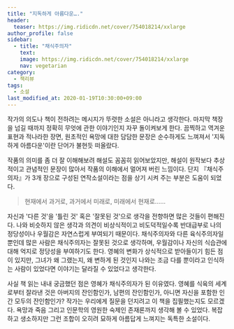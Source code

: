```yaml
---
title: "지독하게 아름다운…."
header:
  teaser: https://img.ridicdn.net/cover/754018214/xxlarge
author_profile: false
sidebar:
  - title: "채식주의자"
    text:
    image: https://img.ridicdn.net/cover/754018214/xxlarge
    nav: vegetarian
category:
  - 책리뷰
tags:
  - 소설
last_modified_at: 2020-01-19T10:30:00+09:00
---
```


작가의 의도나 책이 전하려는 메시지가 뚜렷한 소설은 아니라고 생각한다. 마지막 책장을 넘길 때까지 정확히 무엇에 관한 이야기인지 자꾸 돌이켜보게 한다. 끔찍하고 역겨운 표현과 적나라한 장면, 원초적인 욕망에 대한 담담한 문장은 순수하게도 느껴져서 '지독하게 아름다운'이란 단어가 불현듯 떠올랐다.

작품의 의미를 좀 더 잘 이해해보려 해설도 꼼꼼히 읽어보았지만, 해설이 원작보다 추상적이고 관념적인 문장이 많아서 작품의 이해에서 멀어져 버린 느낌이다. 단지  『채식주의자』가 3개 장으로 구성된 연작소설이라는 점을 상기 시켜 주는 부분은 도움이 되었다.

> 현재에서 과거로, 과거에서 미래로, 미래에서 현재로……

자신과 '다른 것'을 '틀린 것' 혹은 '잘못된 것'으로 생각을 전향하면 많은 것들이 편해진다. 나와 비슷하지 않은 생각과 의견이 비상식적이고 비도덕적일수록 반대급부로 나의 정당성이나 우월감은 자연스럽게 부여되기 때문이다. 채식주의자와 다른 육식주의자일 뿐인데 많은 사람은 채식주의자는 잘못된 것으로 생각하며, 우월감이나 자신의 식습관에 대해 억지로 정당성을 부여하기도 한다. 영혜의 변화가 상식적으로 받아들이기 힘든 점이 있지만, 그녀가 왜 그랬는지, 왜 변하게 된 것인지 나와는 조금 다를 뿐이라고 인식하는 사람이 있었다면 이야기는 달라질 수 있었다고 생각한다.

사실 책 읽는 내내 궁금했던 점은 영혜가 채식주의자가 된 이유였다. 영혜를 식육의 세계로부터 잘라낸 것은 아버지의 잔인함인가, 남편의 잔인함인가, 아니면 자신을 포함한 인간 모두의 잔인함인가? 작가는 우리에게 질문을 던지려고 이 책을 집필했는지도 모르겠다. 욕망과 죽음 그리고 인문학의 영원한 숙제인 존재론까지 생각해 볼 수 있었다. 복잡하고 생소하지만 그런 조합이 오히려 묘하게 아름답게 느껴지는 독특한 소설이다.

